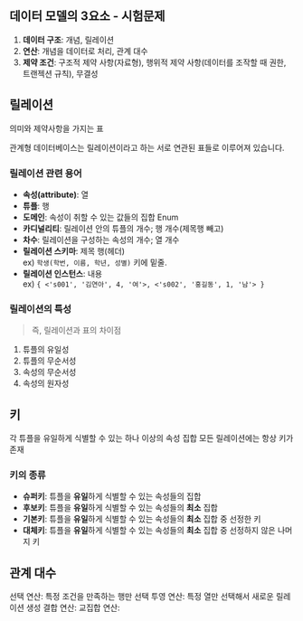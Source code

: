 ## 데이터 모델의 3요소 - 시험문제
1. **데이터 구조**: 개념, 릴레이션
2. **연산**: 개념을 데이터로 처리, 관계 대수
3. **제약 조건**: 구조적 제약 사항(자료형), 행위적 제약 사항(데이터를 조작할 때 권한, 트랜젝션 규칙), 무결성

## 릴레이션

의미와 제약사항을 가지는 표   

관계형 데이터베이스는 릴레이션이라고 하는 서로 연관된 표들로 이루어져 있습니다.


### 릴레이션 관련 용어

- **속성(attribute)**: 열   
- **튜플**: 행   
- **도메인**: 속성이 취할 수 있는 값들의 집합 Enum   
- **카디널리티**: 릴레이션 안의 튜플의 개수; 행 개수(제목행 빼고)   
- **차수**: 릴레이션을 구성하는 속성의 개수; 열 개수
- **릴레이션 스키마**: 제목 행(헤더)   
  ex) `학생(학번, 이름, 학년, 성별)` 키에 밑줄.
- **릴레이션 인스턴스**: 내용   
  ex) `{ <'s001', '김연아', 4, '여'>, <'s002', '홍길동', 1, '남'> }`

### 릴레이션의 특성

> 즉, 릴레이션과 표의 차이점

1. 튜플의 유일성
2. 튜플의 무순서성
3. 속성의 무순서성
4. 속성의 원자성

## 키

각 튜플을 유일하게 식별할 수 있는 하나 이상의 속성 집합
모든 릴레이션에는 항상 키가 존재

### 키의 종류

- **슈퍼키**: 튜플을 **유일**하게 식별할 수 있는 속성들의 집합
- **후보키**: 튜플을 **유일**하게 식별할 수 있는 속성들의 **최소** 집합
- **기본키**: 튜플을 **유일**하게 식별할 수 있는 속성들의 **최소** 집합 중 선정한 키
- **대체키**: 튜플을 **유일**하게 식별할 수 있는 속성들의 **최소** 집합 중 선정하지 않은 나머지 키

## 관계 대수
선택 연산: 특정 조건을 만족하는 행만 선택
투영 연산: 특정 열만 선택해서 새로운 릴레이션 생성
결합 연산:
교집합 연산:
